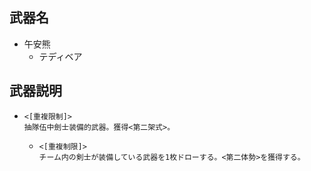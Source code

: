 ## 武器名
 - 午安熊
   - テディベア

## 武器説明
 - ```
   <[重複限制]>
   抽隊伍中劍士装備的武器。獲得<第二架式>。
   ```
   - ```
     <[重複制限]>
     チーム内の剣士が装備している武器を1枚ドローする。<第二体勢>を獲得する。
     ```
